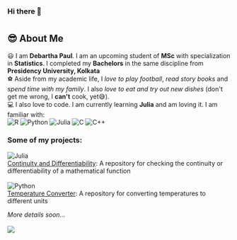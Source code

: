 ### Hi there 👋

<!--
**itsdebartha/itsdebartha** is a ✨ _special_ ✨ repository because its `README.md` (this file) appears on your GitHub profile.

Here are some ideas to get you started:

- 🔭 I’m currently working on ...
- 🌱 I’m currently learning ...
- 👯 I’m looking to collaborate on ...
- 🤔 I’m looking for help with ...
- 💬 Ask me about ...
- 📫 How to reach me: ...
- 😄 Pronouns: ...
- ⚡ Fun fact: ...
-->
#
## :sunglasses: About Me
:smiley:  I am **Debartha Paul**. I am an upcoming student of **MSc** with specialization in **Statistics**. I completed my **Bachelors** in the same discipline from **Presidency University, Kolkata**<br>
:soccer:  Aside from my academic life, I *love to play football*, *read story books* and *spend time with my family*. I also *love to eat and try out new dishes* (don't get me wrong, I **can't** cook, yet:sweat_smile:).<br>
:computer:  I also love to code. I am currently learning **Julia** and am loving it. I am familiar with:<br>
![R](https://img.shields.io/badge/R-276ba3?style=for-the-badge&logo=r&logoColor=white)
![Python](https://img.shields.io/badge/Python-dbd24f?style=for-the-badge&logo=python&logoColor=white)
![Julia](https://img.shields.io/badge/Julia-6f3da1?style=for-the-badge&logo=julia&logoColor=white)
![C](https://img.shields.io/badge/C-5a93bf?style=for-the-badge&logo=c&logoColor=white)
![C++](https://img.shields.io/badge/C++-87b3d4?style=for-the-badge&logo=c++&logoColor=white)
### Some of my projects:
![Julia](https://img.shields.io/badge/Julia-6f3da1?style=for-the-badge&logo=julia&logoColor=white)<br>
[Continuity and Differentiability](https://github.com/itsdebartha/Continuity-and-Differentiability):  A repository for checking the continuity or differentiability of a mathematical function<br>
<br>
![Python](https://img.shields.io/badge/Python-dbd24f?style=for-the-badge&logo=python&logoColor=white)<br>
[Temperature Converter](https://github.com/itsdebartha/Temperature-Converter): A repository for converting temperatures to different units<br>

*More details soon...*<br><br>
![](https://komarev.com/ghpvc/?username=itsdebartha&label=VIEWS)
